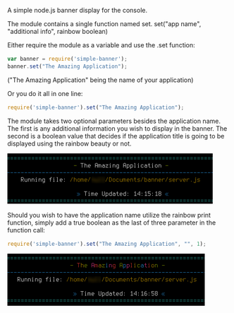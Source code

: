 A simple node.js banner display for the console.


The module contains a single function named set.
set("app name", "additional info", rainbow boolean)

Either require the module as a variable and use the .set function:

```javascript
var banner = require('simple-banner');
banner.set("The Amazing Application");
```

("The Amazing Application" being the name of your application)

Or you do it all in one line:

```javascript
require('simple-banner').set("The Amazing Application");
```

The module takes two optional parameters besides the application name.
The first is any additional information you wish to display in the banner.
The second is a boolean value that decides if the application title is going to be displayed using the rainbow beauty or not.

![no rainbow option](https://github.com/null4bl3/simple-banner/raw/master/Screenshot2.png)


Should you wish to have the application name utilize the rainbow print function,
simply add a true boolean as the last of three parameter in the function call:

```javascript
require('simple-banner').set("The Amazing Application", "", 1);
```


![rainbow option](https://github.com/null4bl3/simple-banner/raw/master/Screenshot1.png)

